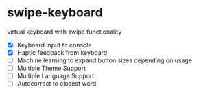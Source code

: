 # swipe-keyboard
virtual keyboard with swipe functionality

- [X] Keyboard input to console
- [X] Haptic feedback from keyboard
- [ ] Machine learning to expand button sizes depending on usage
- [ ] Multiple Theme Support
- [ ] Multiple Language Support
- [ ] Autocorrect to closest word
